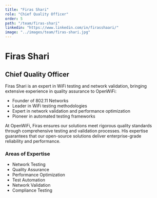 ```yaml
---
title: "Firas Shari"
role: "Chief Quality Officer"
order: 5
path: "/team/firas-shari"
linkedin: "https://www.linkedin.com/in/firasshaari/"
image: "../images/team/firas-shari.jpg"
---
```


# Firas Shari
## Chief Quality Officer

Firas Shari is an expert in WiFi testing and network validation, bringing extensive experience in quality assurance to OpenWiFi:

- Founder of 802.11 Networks
- Leader in WiFi testing methodologies
- Expert in network validation and performance optimization
- Pioneer in automated testing frameworks

At OpenWiFi, Firas ensures our solutions meet rigorous quality standards through comprehensive testing and validation processes. His expertise guarantees that our open-source solutions deliver enterprise-grade reliability and performance.

### Areas of Expertise

- Network Testing
- Quality Assurance
- Performance Optimization
- Test Automation
- Network Validation
- Compliance Testing 